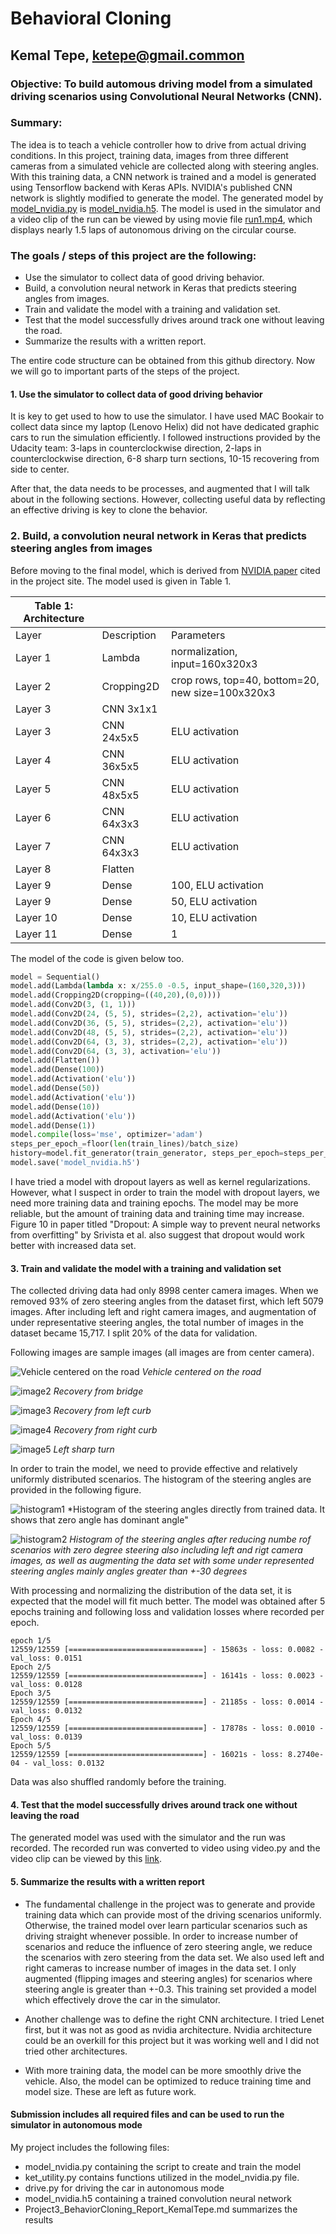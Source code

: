 # **Behavioral Cloning** 

## Kemal Tepe, ketepe@gmail.common

### Objective: To build automous driving model from a simulated driving scenarios using Convolutional Neural Networks (CNN).

### Summary:

The idea is to teach a vehicle controller how to drive from actual driving conditions. In this project, training data, images from three different cameras from a simulated vehicle are collected along with steering angles. With this training data, a CNN network is trained and a model is generated using Tensorflow backend with Keras APIs. NVIDIA's published CNN network is slightly modified to generate the model. The generated model by [model_nvidia.py](./model_nvidia.py) is [model_nvidia.h5](./model_nvidia.h5). The model is used in the simulator and a video clip of the run can be viewed by using movie file [run1.mp4](./run1.mp4), which displays nearly 1.5 laps of autonomous driving on the circular course.  


### The goals / steps of this project are the following:
* Use the simulator to collect data of good driving behavior.
* Build, a convolution neural network in Keras that predicts steering angles from images.
* Train and validate the model with a training and validation set.
* Test that the model successfully drives around track one without leaving the road.
* Summarize the results with a written report.

The entire code structure can be obtained from this github directory. Now we will go to important parts of the steps of the project.


#### 1. Use the simulator to collect data of good driving behavior
It is key to get used to how to use the simulator. I have used MAC Bookair to collect data since my laptop (Lenovo Helix) did not have dedicated graphic cars to run the simulation efficiently. I followed instructions provided by the Udacity team: 3-laps in counterclockwise direction, 2-laps in counterclockwise direction, 6-8 sharp turn sections, 10-15 recovering from side to center.

After that, the data needs to be processes, and augmented that I will talk about in the following sections. However, collecting useful data by reflecting an effective driving is key to clone the behavior.

### 2. Build, a convolution neural network in Keras that predicts steering angles from images

Before moving to the final model, which is derived from [NVIDIA paper](./nvidia_model.pdf) cited in the project site.  The model used is given in Table 1.


|Table 1: Architecture | | |
|---------|--------|--------|
|Layer | Description | Parameters |
|Layer 1| Lambda| normalization, input=160x320x3 | 
|Layer 2| Cropping2D| crop rows, top=40, bottom=20, new size=100x320x3 | 
|Layer 3| CNN 3x1x1 | |
|Layer 3| CNN 24x5x5 | ELU activation |
|Layer 4| CNN 36x5x5 | ELU activation|
|Layer 5| CNN 48x5x5 | ELU activation|
|Layer 6| CNN 64x3x3 | ELU activation|
|Layer 7| CNN 64x3x3 | ELU activation|
|Layer 8| Flatten ||
|Layer 9| Dense |100, ELU activation|
|Layer 9| Dense |50, ELU activation|
|Layer 10| Dense |10, ELU activation|
|Layer 11| Dense |1|

The model of the code is given below too.

```python 
model = Sequential()
model.add(Lambda(lambda x: x/255.0 -0.5, input_shape=(160,320,3)))
model.add(Cropping2D(cropping=((40,20),(0,0))))
model.add(Conv2D(3, (1, 1)))
model.add(Conv2D(24, (5, 5), strides=(2,2), activation='elu'))
model.add(Conv2D(36, (5, 5), strides=(2,2), activation='elu'))
model.add(Conv2D(48, (5, 5), strides=(2,2), activation='elu'))
model.add(Conv2D(64, (3, 3), strides=(2,2), activation='elu'))
model.add(Conv2D(64, (3, 3), activation='elu'))
model.add(Flatten())
model.add(Dense(100))
model.add(Activation('elu'))
model.add(Dense(50))
model.add(Activation('elu'))
model.add(Dense(10))
model.add(Activation('elu'))
model.add(Dense(1))
model.compile(loss='mse', optimizer='adam')
steps_per_epoch_=floor(len(train_lines)/batch_size)
history=model.fit_generator(train_generator, steps_per_epoch=steps_per_epoch_, validation_data=validation_generator, validation_steps=len(validation_lines), verbose=1, epochs=5)
model.save('model_nvidia.h5')
```

I have tried a model with dropout layers as well as kernel regularizations. However, what I suspect in order to train the model with dropout layers, we need more training data and training epochs. The model may be more reliable, but the amount of training data and training time may increase. Figure 10 in paper titled "Dropout: A simple way to prevent neural networks from overfitting" by Srivista et al. also suggest that dropout would work better with increased data set. 

#### 3. Train and validate the model with a training and validation set

The collected driving data had only 8998 center camera images.
When we removed 93% of zero steering angles from the dataset first, which left 5079 images. After including left and right camera images, and augmentation of under representative steering angles, the total number of images in the dataset became 15,717. I split 20% of the data for validation. 

Following images are sample images (all images are from center camera).

![Vehicle centered on the road](./examples/normal.jpg) *Vehicle centered on the  road* 

![image2](./examples/recoveryfrombridge.jpg) *Recovery from bridge*

![image3](./examples/recoveryfromleft.jpg) *Recovery from left curb*

![image4](./examples/recoveryfromright.jpg) *Recovery from right curb*

![image5](./examples/leftsharpturn.jpg) *Left sharp turn*

In order to train the model, we need to provide effective and relatively uniformly distributed scenarios. The histogram of the steering angles are provided in the following figure. 


![histogram1](./histogram_withzerosteering.png) *Histogram of the steering angles directly from trained data. It shows that zero angle has dominant angle" 

![histogram2](./histogram_with_leftright_aug_zerosteeringreduction.png) *Histogram of the steering angles after reducing numbe rof scenarios with zero degree steering also including left and rigt camera images, as well as augmenting the data set with some under represented steering angles mainly angles greater than +-30 degrees*

With processing and normalizing the distribution of the data set, it is expected that the model will fit much better. The model was obtained after 5 epochs training and following loss and validation losses where recorded per epoch.

```
epoch 1/5
12559/12559 [==============================] - 15863s - loss: 0.0082 - val_loss: 0.0151
Epoch 2/5
12559/12559 [==============================] - 16141s - loss: 0.0023 - val_loss: 0.0128
Epoch 3/5
12559/12559 [==============================] - 21185s - loss: 0.0014 - val_loss: 0.0132
Epoch 4/5
12559/12559 [==============================] - 17878s - loss: 0.0010 - val_loss: 0.0139
Epoch 5/5
12559/12559 [==============================] - 16021s - loss: 8.2740e-04 - val_loss: 0.0132
```
Data was also shuffled randomly before the training.


#### 4. Test that the model successfully drives around track one without leaving the road

The generated model was used with the simulator and the run was recorded. The recorded run was converted to video using video.py and the video clip can be viewed by this [link](./run1.mp4).

#### 5. Summarize the results with a written report

* The fundamental challenge in the project was to generate and provide training data which can provide most of the driving scenarios uniformly. Otherwise, the trained model over learn particular scenarios such as driving straight whenever possible. In order to increase number of scenarios and reduce the influence of zero steering angle, we reduce the scenarios with zero steering from the data set. We also used left and right cameras to increase number of images in the data set. I only augmented (flipping images and steering angles) for scenarios where steering angle is greater than +-0.3. This training set provided a model which effectively drove the car in the simulator.

* Another challenge was to define the right CNN architecture. I tried Lenet first, but it was not as good as nvidia architecture. Nvidia architecture could be an overkill for this project but it was working well and I did not tried other architectures. 

* With more training data, the model can be more smoothly drive the vehicle. Also, the model can be optimized to reduce training time and model size. These are left as future work.

#### Submission includes all required files and can be used to run the simulator in autonomous mode

My project includes the following files:
* model_nvidia.py containing the script to create and train the model
* ket_utility.py contains functions utilized in the model_nvidia.py file.
* drive.py for driving the car in autonomous mode
* model_nvidia.h5 containing a trained convolution neural network 
* Project3_BehaviorCloning_Report_KemalTepe.md summarizes the results

